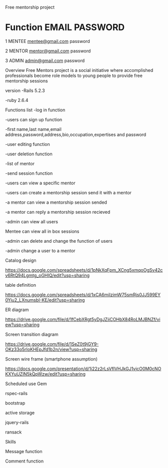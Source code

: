 
Free mentorship project

#	Function	EMAIL	PASSWORD

1	MENTEE	mentee@gmail.com	password

2	MENTOR	mentor@gmail.com	password

3	ADMIN	admin@gmail.com	     password


Overview
Free Mentors project is a social initiative where accomplished professionals become role models to young people to provide free mentorship sessions

version
-Rails 5.2.3

-ruby 2.6.4

Functions list
-log in function

-users can sign up function

-first name,last name,email address,password,address,bio,occupation,expertises and password

-user editing function

-user deletion function

-list of mentor

-send session function

-users can view a specific mentor

-users can create a mentorship session send it with a mentor

-a mentor can view a mentorship session sended 

-a mentor can reply a mentorship session recieved

-admin can view all users

Mentee can view all in box sessions

-admin can delete and change the function of users

-admin change a user to a mentor

Catalog design

https://docs.google.com/spreadsheets/d/1pNkXqFpm_XCng5xmqoOgSv42cv6RtQ94Lgmtg_oGHIQ/edit?usp=sharing

table definition

https://docs.google.com/spreadsheets/d/1xCA6miIzimW75smRjs0JJ599EY0Yiu2_LXnumsbI-KE/edit?usp=sharing

ER diagram

https://drive.google.com/file/d/1fCebXRgt5yDgJZiiCOHbX84RoLMJBNZf/view?usp=sharing

Screen transition diagram

https://drive.google.com/file/d/1SeZ0t9jGY9-OKz33o5rIoKHEpJfd1b2n/view?usp=sharing

Screen wire frame (smartphone assumption)

https://docs.google.com/presentation/d/1i22z2rLsVflVHJkGJ1vjcO0M0cNOKXYuUZlN5kQpWzw/edit?usp=sharing

Scheduled use Gem

rspec-rails

bootstrap

active storage

jquery-rails

ransack

Skills

Message function

Comment function

